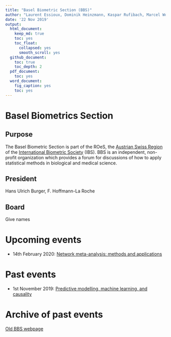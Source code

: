 ```yaml
---
title: "Basel Biometric Section (BBS)"
author: "Laurent Essioux, Dominik Heinzmann, Kaspar Rufibach, Marcel Wolbers"
date: '22 Nov 2019'
output:
  html_document:
    keep_md: true
    toc: yes
    toc_float:
      collapsed: yes
      smooth_scroll: yes
  github_document: 
    toc: true
    toc_depth: 2
  pdf_document:
    toc: yes
  word_document:
    fig_caption: yes
    toc: yes
---
```




# Basel Biometrics Section

## Purpose

The Basel Biometric Section is part of the ROeS, the [Austrian Swiss Region](https://www.ibs-roes.org/) of the [International Biometric Society](https://www.biometricsociety.org/) (IBS). BBS is an independent, non-profit organization which provides a forum for discussions of how to apply statistical methods in biological and medical science.

## President

Hans Ulrich Burger, F. Hoffmann-La Roche

## Board

Give names

# Upcoming events

- 14th February 2020: [Network meta-analysis: methods and applications](http://bbs.ceb-institute.org/?p=1423)

# Past events

- 1st November 2019: [Predictive modelling, machine learning, and causality](https://baselbiometrics.github.io/20191101_ML/bbs1stNov2019.html)


# Archive of past events

[Old BBS webpage](http://bbs.ceb-institute.org/)
